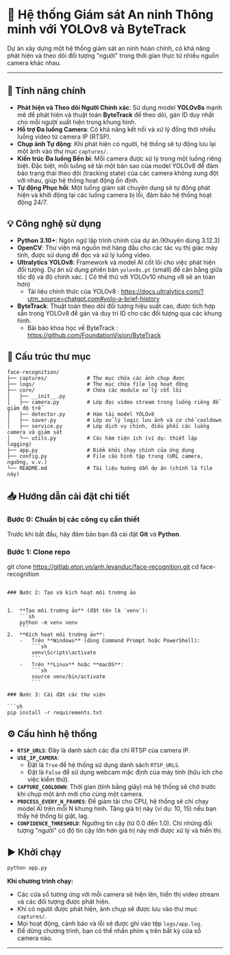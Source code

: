 # 🎯 Hệ thống Giám sát An ninh Thông minh với YOLOv8 và ByteTrack

Dự án xây dựng một hệ thống giám sát an ninh hoàn chỉnh, có khả năng phát hiện và theo dõi đối tượng "người" trong thời gian thực từ nhiều nguồn camera khác nhau.

---

## 📖 Tính năng chính

- **Phát hiện và Theo dõi Người Chính xác**: Sử dụng model **YOLOv8s** mạnh mẽ để phát hiện và thuật toán **ByteTrack** để theo dõi, gán ID duy nhất cho mỗi người xuất hiện trong khung hình.
- **Hỗ trợ Đa luồng Camera**: Có khả năng kết nối và xử lý đồng thời nhiều luồng video từ camera IP (RTSP).
- **Chụp ảnh Tự động**: Khi phát hiện có người, hệ thống sẽ tự động lưu lại một ảnh vào thư mục `captures/`.
- **Kiến trúc Đa luồng Bền bỉ**: Mỗi camera được xử lý trong một luồng riêng biệt. Đặc biệt, mỗi luồng sẽ tải một bản sao của model YOLOv8 để đảm bảo trạng thái theo dõi (tracking state) của các camera không xung đột với nhau, giúp hệ thống hoạt động ổn định.
- **Tự động Phục hồi**: Một luồng giám sát chuyên dụng sẽ tự động phát hiện và khởi động lại các luồng camera bị lỗi, đảm bảo hệ thống hoạt động 24/7.

## 💡 Công nghệ sử dụng

- **Python 3.10+**: Ngôn ngữ lập trình chính của dự án.(Khuyên dùng 3.12.3)
- **OpenCV**: Thư viện mã nguồn mở hàng đầu cho các tác vụ thị giác máy tính, được sử dụng để đọc và xử lý luồng video.
- **Ultralytics YOLOv8**: Framework và model AI cốt lõi cho việc phát hiện đối tượng. Dự án sử dụng phiên bản `yolov8s.pt` (small) để cân bằng giữa tốc độ và độ chính xác. ( Có thể thử với YOLOv10 nhưng v8 sẽ an toàn hơn)
  - Tài liệu chính thức của YOLOv8 : https://docs.ultralytics.com/?utm_source=chatgpt.com#yolo-a-brief-history
- **ByteTrack**: Thuật toán theo dõi đối tượng hiệu suất cao, được tích hợp sẵn trong YOLOv8 để gán và duy trì ID cho các đối tượng qua các khung hình.
  - Bài báo khoa học về ByteTrack : https://github.com/FoundationVision/ByteTrack

## 📂 Cấu trúc thư mục

```
face-recognition/
├── captures/             # Thư mục chứa các ảnh chụp được
├── logs/                 # Thư mục chứa file log hoạt động
├── core/                 # Chứa các module xử lý cốt lõi
│   ├── __init__.py
│   ├── camera.py         # Lớp đọc video stream trong luồng riêng để giảm độ trễ
│   ├── detector.py       # Hàm tải model YOLOv8
│   ├── saver.py          # Lớp xử lý logic lưu ảnh và cơ chế cooldown
│   ├── service.py        # Lớp dịch vụ chính, điều phối các luồng camera và giám sát
│   └── utils.py          # Các hàm tiện ích (ví dụ: thiết lập logging)
├── app.py                # Điểm khởi chạy chính của ứng dụng
├── config.py             # File cấu hình tập trung (URL camera, ngưỡng, v.v.)
└── README.md             # Tài liệu hướng dẫn dự án (chính là file này)
```

## 📥 Hướng dẫn cài đặt chi tiết

### Bước 0: Chuẩn bị các công cụ cần thiết

Trước khi bắt đầu, hãy đảm bảo bạn đã cài đặt **Git** và **Python**.

### Bước 1: Clone repo

git clone https://gitlab.eton.vn/anh.levanduc/face-recognition.git
cd face-recognition
```

### Bước 2: Tạo và kích hoạt môi trường ảo


1.  **Tạo môi trường ảo** (đặt tên là `venv`):
    ```sh
    python -m venv venv
    ```
2.  **Kích hoạt môi trường ảo**:
    -   Trên **Windows** (dùng Command Prompt hoặc PowerShell):
        ```sh
        venv\Scripts\activate
        ```
    -   Trên **Linux** hoặc **macOS**:
        ```sh
        source venv/bin/activate
        ```

### Bước 3: Cài đặt các thư viện

```sh
pip install -r requirements.txt
```

## ⚙️ Cấu hình hệ thống


-   **`RTSP_URLS`**: Đây là danh sách các địa chỉ RTSP của camera IP. 
-   **`USE_IP_CAMERA`**:
    -   Đặt là `True` để hệ thống sử dụng danh sách `RTSP_URLS`.
    -   Đặt là `False` để sử dụng webcam mặc định của máy tính (hữu ích cho việc kiểm thử).
-   **`CAPTURE_COOLDOWN`**: Thời gian (tính bằng giây) mà hệ thống sẽ chờ trước khi chụp một ảnh mới cho cùng một camera.
-   **`PROCESS_EVERY_N_FRAMES`**: Để giảm tải cho CPU, hệ thống sẽ chỉ chạy model AI trên mỗi N khung hình. Tăng giá trị này (ví dụ: 10, 15) nếu bạn thấy hệ thống bị giật, lag.
-   **`CONFIDENCE_THRESHOLD`**: Ngưỡng tin cậy (từ 0.0 đến 1.0). Chỉ những đối tượng "người" có độ tin cậy lớn hơn giá trị này mới được xử lý và hiển thị.

## ▶️ Khởi chạy

```sh
python app.py
```

**Khi chương trình chạy:**
-   Các cửa sổ tương ứng với mỗi camera sẽ hiện lên, hiển thị video stream và các đối tượng được phát hiện.
-   Khi có người được phát hiện, ảnh chụp sẽ được lưu vào thư mục `captures/`.
-   Mọi hoạt động, cảnh báo và lỗi sẽ được ghi vào tệp `logs/app.log`.
-   Để dừng chương trình, bạn có thể nhấn phím `q` trên bất kỳ cửa sổ camera nào.

---
